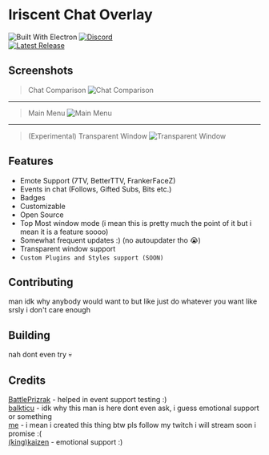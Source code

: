 # Iriscent Chat Overlay

![Built With Electron](https://img.shields.io/badge/Built%20With%20Electron-191970?style=for-the-badge&logo=Electron&logoColor=white)
[![Discord](https://dcbadge.vercel.app/api/server/GHMVBbxm7N)](https://discord.gg/GHMVBbxm7N)  
[![Latest Release](https://release-badges-generator.vercel.app/api/releases.svg?user=felixfromdiscord&repo=iriscent-chat-overlay&gradient=4259f7,8bfaec)](https://github.com/felixfromdiscord/iriscent-chat-overlay/releases)  

## Screenshots

> Chat Comparison ![Chat Comparison](https://felix.is-a-useless.engineer/62lvjy_CZ.gif)
---
> Main Menu ![Main Menu](https://felix.is-a-useless.engineer/62lv_9IVu.png)
---
> (Experimental) Transparent Window ![Transparent Window](https://felix.is-a-useless.engineer/62nqjIb8l.gif)

## Features

- Emote Support (7TV, BetterTTV, FrankerFaceZ)
- Events in chat (Follows, Gifted Subs, Bits etc.)
- Badges
- Customizable
- Open Source
- Top Most window mode (i mean this is pretty much the point of it but i mean it is a feature soooo)
- Somewhat frequent updates :) (no autoupdater tho 😭)
- Transparent window support
- `Custom Plugins and Styles support (SOON)`

## Contributing

man idk why anybody would want to but like just do whatever you want like srsly i don't care enough

## Building

nah dont even try 💀

## Credits

[BattlePrizrak](https://twitch.tv/battleprizrak) - helped in event support testing :)  
[balkticu](https://twitch.tv/balkticu) - idk why this man is here dont even ask, i guess emotional support or something  
[me](https://twitch.tv/felixfromdiscord) - i mean i created this thing btw pls follow my twitch i will stream soon i promise :(  
[(king)kaizen](https://twitch.tv/king_kaizen_) - emotional support :)  

